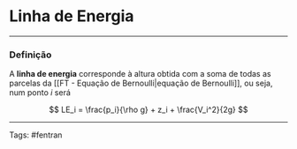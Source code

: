 # Linha de Energia

---

### Definição

A **linha de energia** corresponde à altura obtida com a soma de todas as parcelas da [[FT - Equação de Bernoulli|equação de Bernoulli]], ou seja, num ponto $i$ será

$$
LE_i = \frac{p_i}{\rho g} + z_i + \frac{V_i^2}{2g}
$$

---

Tags: #fentran 